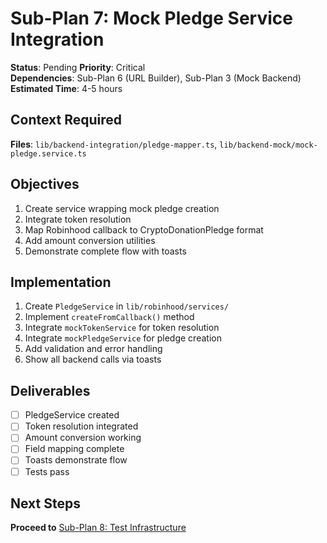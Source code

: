 # Sub-Plan 7: Mock Pledge Service Integration

**Status**: Pending
**Priority**: Critical  
**Dependencies**: Sub-Plan 6 (URL Builder), Sub-Plan 3 (Mock Backend)
**Estimated Time**: 4-5 hours

## Context Required

**Files**: `lib/backend-integration/pledge-mapper.ts`, `lib/backend-mock/mock-pledge.service.ts`

## Objectives

1. Create service wrapping mock pledge creation
2. Integrate token resolution
3. Map Robinhood callback to CryptoDonationPledge format
4. Add amount conversion utilities
5. Demonstrate complete flow with toasts

## Implementation

1. Create `PledgeService` in `lib/robinhood/services/`
2. Implement `createFromCallback()` method
3. Integrate `mockTokenService` for token resolution
4. Integrate `mockPledgeService` for pledge creation
5. Add validation and error handling
6. Show all backend calls via toasts

## Deliverables

- [ ] PledgeService created
- [ ] Token resolution integrated
- [ ] Amount conversion working
- [ ] Field mapping complete
- [ ] Toasts demonstrate flow
- [ ] Tests pass

## Next Steps

**Proceed to** [Sub-Plan 8: Test Infrastructure](./sub-plan-8-test-infrastructure.md)
